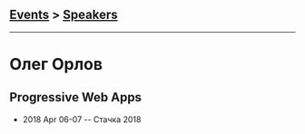 ## [Events](../README.md) > [Speakers](../speakers.md)
---

# Олег Орлов

## Progressive Web Apps
- 2018 Apr 06-07 -- Стачка 2018    
